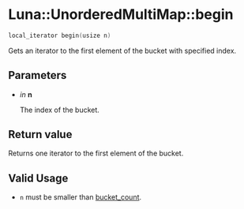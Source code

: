 # Luna::UnorderedMultiMap::begin

```c++
local_iterator begin(usize n)
```

Gets an iterator to the first element of the bucket with specified index. 



## Parameters
* *in* **n**

    The index of the bucket. 

## Return value
Returns one iterator to the first element of the bucket. 

## Valid Usage
* `n` must be smaller than [bucket_count](class_luna_1_1_unordered_multi_map_1ace2cb5dc8f915f78658dac76efacd4c1.md). 

